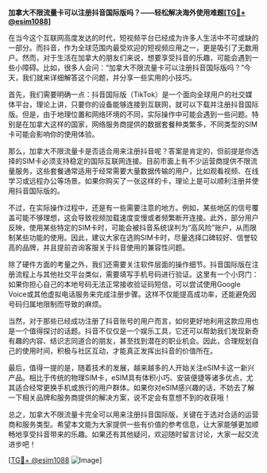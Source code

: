 **加拿大不限流量卡可以注册抖音国际版吗？——轻松解决海外使用难题[[TG💪+ @esim1088](https://t.me/s/esim1088)]**

在当今这个互联网高度发达的时代，短视频平台已经成为许多人生活中不可或缺的一部分。而抖音，作为全球范围内最受欢迎的短视频应用之一，更是吸引了无数用户。然而，对于生活在加拿大的朋友们来说，想要享受抖音的乐趣，可能会遇到一些小障碍。比如，很多人会问：“加拿大不限流量卡可以注册抖音国际版吗？”今天，我们就来详细解答这个问题，并分享一些实用的小技巧。

首先，我们需要明确一点：抖音国际版（TikTok）是一个面向全球用户的社交媒体平台，理论上讲，只要你的设备能够连接到互联网，就可以下载并注册抖音国际版。但是，由于地理位置和网络环境的不同，实际操作中可能会遇到一些问题。特别是在加拿大这样的国家，网络服务商提供的数据套餐种类繁多，不同类型的SIM卡可能会影响你的使用体验。

那么，加拿大不限流量卡是否适合用来注册抖音呢？答案是肯定的，但前提是你选择的SIM卡必须支持稳定的国际互联网连接。目前市面上有不少运营商提供不限流量服务，这些套餐通常适用于经常需要大量数据传输的用户，比如观看视频、在线学习或远程办公等场景。如果你购买了一张这样的卡，理论上是可以顺利注册并使用抖音国际版的。

不过，在实际操作过程中，还是有一些需要注意的地方。例如，某些地区的信号覆盖可能不够理想，这会导致视频加载速度变慢或者频繁断开连接。此外，部分用户反映，使用某些特定的SIM卡时，可能会被抖音系统误判为“高风险”账户，从而限制某些功能的使用。因此，建议大家在选购SIM卡时，尽量选择口碑较好、信誉较高的品牌，并且提前咨询客服关于抖音使用的兼容性问题。

除了硬件方面的考量之外，我们还需要关注软件层面的操作细节。抖音国际版在注册流程上与其他社交平台类似，需要填写手机号码进行验证。这里有一个小窍门：如果你担心自己的本地号码无法正常接收验证码短信，可以尝试使用Google Voice或其他虚拟电话服务来完成注册步骤。这样不仅能提高成功率，还能避免因号码归属地限制而导致的麻烦。

当然，对于那些已经成功注册了抖音账号的用户而言，如何更好地利用这款应用也是一个值得探讨的话题。抖音不仅仅是一个娱乐工具，它还可以帮助我们发现新奇有趣的内容、结识志同道合的朋友，甚至找到潜在的职业机会。因此，合理规划自己的使用时间，积极与社区互动，才能真正发挥出抖音的价值所在。

最后，值得一提的是，随着技术的发展，越来越多的人开始关注eSIM卡这一新兴产品。相比于传统的物理SIM卡，eSIM具有体积小巧、安装便捷等诸多优点，尤其适合经常更换手机或旅行的用户群体。如果你对eSIM感兴趣的话，不妨去了解一下相关品牌和服务商提供的解决方案，说不定会有意想不到的收获哦！

总之，加拿大不限流量卡完全可以用来注册抖音国际版，关键在于选对合适的运营商和服务类型。希望本文能为大家提供一些有价值的参考信息，让大家能够更加顺畅地享受抖音带来的乐趣。如果还有其他疑问，欢迎随时留言讨论，大家一起交流进步吧！

[[TG💪+ @esim1088](https://t.me/s/esim1088) ![Image](https://i.postimg.cc/4NQfJmqS/Snipaste-2025-05-13-00-14-12.png)]